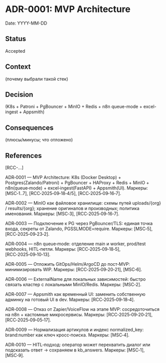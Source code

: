 # ADR-0001: MVP Architecture
Date: YYYY-MM-DD


## Status
Accepted


## Context
(почему выбрали такой стек)


## Decision
(K8s + Patroni + PgBouncer + MinIO + Redis + n8n queue-mode + excel-ingest + Appsmith)


## Consequences
(плюсы/минусы; что отложено)


## References
[RCC-…]


ADR‑0001 — MVP Architecture: K8s (Docker Desktop) + Postgres(Zalando/Patroni) + PgBouncer + HAProxy + Redis + MinIO + n8n(queue‑mode) + excel‑ingest(FastAPI) + Appsmith(UI).
Маркеры: [MSC‑1..7], [RCC‑2025‑09‑18‑4/5], [RCC‑2025‑09‑16‑7].

ADR‑0002 — MinIO как файловое хранилище: схемы путей uploads/{org} / results/{org}; хранение оригиналов и производных; политика именования.
Маркеры: [MSC‑3], [RCC‑2025‑09‑16‑7].

ADR‑0003 — Подключение к PG через PgBouncer/TLS: единая точка входа, секреты от Zalando, PGSSLMODE=require.
Маркеры: [MSC‑5], [RCC‑2025‑09‑23‑2].

ADR‑0004 — n8n queue‑mode: отделение main и worker, prod/test webhooks, HITL‑петли.
Маркеры: [RCC‑2025‑09‑18‑5], [RCC‑2025‑09‑10‑13].

ADR‑0005 — Отложить GitOps/Helm/ArgoCD до пост‑MVP: минимизировать WIP.
Маркеры: [RCC‑2025‑09‑20‑21], [MSC‑6].

ADR‑0006 — ExternalName для локальных зависимостей: быстро связать кластер с локальными MinIO/Redis.
Маркеры: [MSC‑2].

ADR‑0007 — Appsmith как временный UI: заменить собственную админку на готовый UI в dev.
Маркеры: [RCC‑2025‑09‑18‑4].

ADR‑0008 — Отказ от Zapier/VoiceFlow на этапе MVP: сосредоточиться на n8n + кастомные микросервисы.
Маркеры: [RCC‑2025‑09‑20‑21], [RCC‑2025‑09‑05‑17].

ADR‑0009 — Нормализация артикулов и индекс normalized_key: brand:number как ключ кросс‑поиска.
Маркеры: [MSC‑4].

ADR‑0010 — HITL‑подход: оператор может перехватить диалог или подсказать ответ → сохраняем в kb_answers.
Маркеры: [MSC‑1], [MSC‑9].